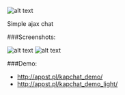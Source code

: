 ![alt text](http://appst.pl/gallery/kapchat.png "KAP CHAT LOGO")

Simple ajax chat

###Screenshots:

![alt text](http://appst.pl/gallery/kapchat_preview_dark.png "KAP PREVIEW DARK")
![alt text](http://appst.pl/gallery/kapchat_preview_light.png "KAP PREVIEW LIGHT")

###Demo:
- http://appst.pl/kapchat_demo/
- http://appst.pl/kapchat_demo_light/
